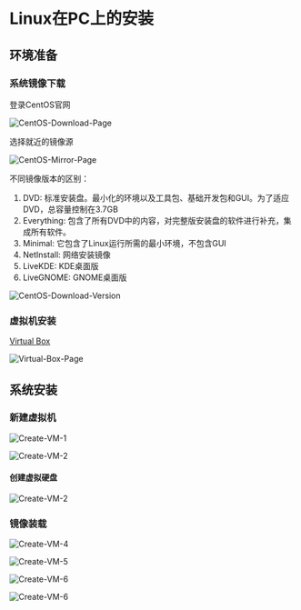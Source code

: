 # Linux在PC上的安装

## 环境准备

### 系统镜像下载

登录CentOS官网

![CentOS-Download-Page](imgs/CentOS-Download-Page.png)

选择就近的镜像源

![CentOS-Mirror-Page](imgs/CentOS-Mirror-Page.png)

不同镜像版本的区别：

1. DVD: 标准安装盘。最小化的环境以及工具包、基础开发包和GUI。为了适应DVD，总容量控制在3.7GB
2. Everything: 包含了所有DVD中的内容，对完整版安装盘的软件进行补充，集成所有软件。
3. Minimal: 它包含了Linux运行所需的最小环境，不包含GUI
4. NetInstall: 网络安装镜像
5. LiveKDE: KDE桌面版
6. LiveGNOME: GNOME桌面版

![CentOS-Download-Version](imgs/CentOS-Download-Version.png)

### 虚拟机安装

[Virtual Box](https://www.virtualbox.org/)

![Virtual-Box-Page](imgs/Virtual-Box-Page.png)

## 系统安装

### 新建虚拟机

![Create-VM-1](imgs/Create-VM-1.png)

![Create-VM-2](imgs/Create-VM-2.png)

#### 创建虚拟硬盘

![Create-VM-2](imgs/Create-VM-3.png)

### 镜像装载

![Create-VM-4](imgs/Create-VM-4.png)

![Create-VM-5](imgs/Create-VM-5.png)

![Create-VM-6](imgs/Create-VM-6.png)

![Create-VM-6](imgs/Create-VM-6.png)

